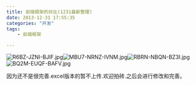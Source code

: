 ```yaml
---
title: 前端框架的对比(1231最新整理)
date: 2013-12-31 17:55:35
categories: "开发"
tags:
	- 前端框架

---
```


![R6BZ-JZNI-BJIF.jpg][]![MBU7-NRNZ-IVNM.jpg][]![RBRN-NBQN-BZ3I.jpg][]![BQ2M-EUQF-BAFV.jpg][]

因为还不是很完善.excel版本的暂不上传.欢迎拍砖.之后会进行修改和完善。


[R6BZ-JZNI-BJIF.jpg]: /pro/os/crawler/R6BZ-JZNI-BJIF.jpg
[MBU7-NRNZ-IVNM.jpg]: /pro/os/crawler/MBU7-NRNZ-IVNM.jpg
[RBRN-NBQN-BZ3I.jpg]: /pro/os/crawler/RBRN-NBQN-BZ3I.jpg
[BQ2M-EUQF-BAFV.jpg]: /pro/os/crawler/BQ2M-EUQF-BAFV.jpg